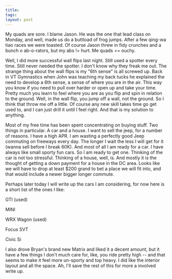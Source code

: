 ```yaml
---
title: 
tags: 
layout: post
---
```

My quads are sore.  I blame Jason.  He was the one that lead class on Monday, and well, made us do a buttload of frog jumps.  After a few qing-wa tiao races we were toasted.  Of course Jason threw in fidy crunches and a bunch o ab-o-rators, but my abs != hurt.  Me quads == ouchy.  



Well, I did more successful wall flips last night.  Still used a spotter every time.  Still never needed the spotter.  I don't know why they freak me out.  The strange thing about the wall flips is my "6th sense" is all screwed up.  Back in VT Gymnastics when John was teaching my back tucks he explained the need to develop a 6th sense, a sense of where you are in the air.  This way you know if you need to pull over harder or open up and take your time. Pretty much you learn to feel where you are as you flip and spin in relation to the ground.  Well, in the wall flip, you jump off a wall, not the ground.  So I think that throw me off a little.  Of course any new skill takes time go get used to, and I can just drill it until I feel right.  And that is my solution to anything.  



Most of my free time has been spent concentrating on buying stuff.  Two things in particular.  A car and a house.  I want to sell the jeep, for a number of reasons.  I have a high APR. I am wasting a perfectly good Jeep commuting on freeways every day. The longer I wait the less I will get for it (wanna sell before I break 60K).  And most of all I am ready for a car.  I have always like small sporty fun cars.  So I am ready to get one.   Thinking of the car is not too stressful.  Thinking of a house, well, is.  And mostly it is the thought of getting a down payment for a house in the DC area.  Looks like we will have to drop at least $200 grand to bet a place we will fit into, and that would include a newer bigger longer commute.  



Perhaps later today I will write up the cars I am considering, for now here is a short list of the ones I like:

GTI (used)

MINI

WRX Wagon (used)

Focus SVT

Civic Si



I also drove Bryan's brand new Matrix and liked it a decent amount, but it have a few things I don't much care for, like, you ride pretty high -- and that seems to make it feel more un-sporty and top heavy.  I did like the interior layout and all the space.  Ah, I'll save the rest of this for more a involved write up.  
